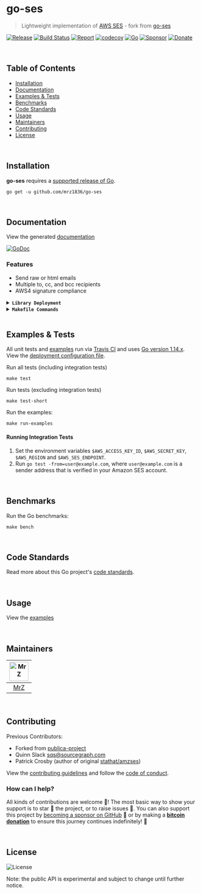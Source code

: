 # go-ses
> Lightweight implementation of [AWS SES](https://aws.amazon.com/ses/) - fork from [go-ses](https://github.com/publica-project/go-ses)

[![Release](https://img.shields.io/github/release-pre/mrz1836/go-ses.svg?logo=github&style=flat&v=2)](https://github.com/mrz1836/go-ses/releases)
[![Build Status](https://travis-ci.com/mrz1836/go-ses.svg?branch=master&v=2)](https://travis-ci.com/mrz1836/go-ses)
[![Report](https://goreportcard.com/badge/github.com/mrz1836/go-ses?style=flat&v=2)](https://goreportcard.com/report/github.com/mrz1836/go-ses)
[![codecov](https://codecov.io/gh/mrz1836/go-ses/branch/master/graph/badge.svg)](https://codecov.io/gh/mrz1836/go-ses)
[![Go](https://img.shields.io/github/go-mod/go-version/mrz1836/go-ses)](https://golang.org/)
[![Sponsor](https://img.shields.io/badge/sponsor-MrZ-181717.svg?logo=github&style=flat&v=3)](https://github.com/sponsors/mrz1836)
[![Donate](https://img.shields.io/badge/donate-bitcoin-ff9900.svg?logo=bitcoin&style=flat)](https://mrz1818.com/?tab=tips&af=go-ses)

<br/>

## Table of Contents
- [Installation](#installation)
- [Documentation](#documentation)
- [Examples & Tests](#examples--tests)
- [Benchmarks](#benchmarks)
- [Code Standards](#code-standards)
- [Usage](#usage)
- [Maintainers](#maintainers)
- [Contributing](#contributing)
- [License](#license)

<br/>

## Installation

**go-ses** requires a [supported release of Go](https://golang.org/doc/devel/release.html#policy).
```shell script
go get -u github.com/mrz1836/go-ses
```

<br/>

## Documentation
View the generated [documentation](https://pkg.go.dev/github.com/mrz1836/go-ses)

[![GoDoc](https://godoc.org/github.com/mrz1836/go-ses?status.svg&style=flat)](https://pkg.go.dev/github.com/mrz1836/go-ses)

### Features
- Send raw or html emails
- Multiple to, cc, and bcc recipients
- AWS4 signature compliance

<details>
<summary><strong><code>Library Deployment</code></strong></summary>
<br/>

[goreleaser](https://github.com/goreleaser/goreleaser) for easy binary or library deployment to Github and can be installed via: `brew install goreleaser`.

The [.goreleaser.yml](.goreleaser.yml) file is used to configure [goreleaser](https://github.com/goreleaser/goreleaser).

Use `make release-snap` to create a snapshot version of the release, and finally `make release` to ship to production.
</details>

<details>
<summary><strong><code>Makefile Commands</code></strong></summary>
<br/>

View all `makefile` commands
```shell script
make help
```

List of all current commands:
```text
all                    Runs multiple commands
all-tests              Runs multiple commands
clean                  Remove previous builds and any test cache data
clean-mods             Remove all the Go mod cache
coverage               Shows the test coverage
godocs                 Sync the latest tag with GoDocs
help                   Show this help message
install                Install the application
install-go             Install the application (Using Native Go)
lint                   Run the Go lint application
release                Full production release (creates release in Github)
release                Runs common.release then runs godocs
release-snap           Test the full release (build binaries)
release-test           Full production test release (everything except deploy)
replace-version        Replaces the version in HTML/JS (pre-deploy)
run-examples           Runs all the examples
tag                    Generate a new tag and push (tag version=0.0.0)
tag-remove             Remove a tag if found (tag-remove version=0.0.0)
tag-update             Update an existing tag to current commit (tag-update version=0.0.0)
test                   Runs vet, lint and ALL tests
test-short             Runs vet, lint and tests (excludes integration tests)
test-travis            Runs all tests via Travis (also exports coverage)
test-travis-short      Runs unit tests via Travis (also exports coverage)
uninstall              Uninstall the application (and remove files)
vet                    Run the Go vet application
```
</details>

<br/>

## Examples & Tests
All unit tests and [examples](examples/simple/simple.go) run via [Travis CI](https://travis-ci.com/mrz1836/go-ses) and uses [Go version 1.14.x](https://golang.org/doc/go1.14). View the [deployment configuration file](.travis.yml).

Run all tests (including integration tests)
```shell script
make test
```

Run tests (excluding integration tests)
```shell script
make test-short
```

Run the examples:
```shell script
make run-examples
``` 

#### Running Integration Tests
1. Set the environment variables `$AWS_ACCESS_KEY_ID`, `$AWS_SECRET_KEY`, `$AWS_REGION` and `$AWS_SES_ENDPOINT`.
2. Run `go test -from=user@example.com`, where `user@example.com` is a sender address that is verified
   in your Amazon SES account.

<br/>

## Benchmarks
Run the Go benchmarks:
```shell script
make bench
```

<br/>

## Code Standards
Read more about this Go project's [code standards](CODE_STANDARDS.md).

<br/>

## Usage
View the [examples](examples/simple/simple.go)

<br/>

## Maintainers
| [<img src="https://github.com/mrz1836.png" height="50" alt="MrZ" />](https://github.com/mrz1836) |
|:---:|
| [MrZ](https://github.com/mrz1836) |

<br/>

## Contributing

Previous Contributors:

* Forked from [publica-project](https://github.com/publica-project/go-ses)
* Quinn Slack <sqs@sourcegraph.com>
* Patrick Crosby (author of original [stathat/amzses](https://github.com/stathat/amzses))

View the [contributing guidelines](CONTRIBUTING.md) and follow the [code of conduct](CODE_OF_CONDUCT.md).

### How can I help?
All kinds of contributions are welcome :raised_hands:! 
The most basic way to show your support is to star :star2: the project, or to raise issues :speech_balloon:. 
You can also support this project by [becoming a sponsor on GitHub](https://github.com/sponsors/mrz1836) :clap: 
or by making a [**bitcoin donation**](https://mrz1818.com/?tab=tips&af=go-ses) to ensure this journey continues indefinitely! :rocket:

<br/>

## License

![License](https://img.shields.io/github/license/mrz1836/go-ses.svg?style=flat&v=2)

Note: the public API is experimental and subject to change until further notice.